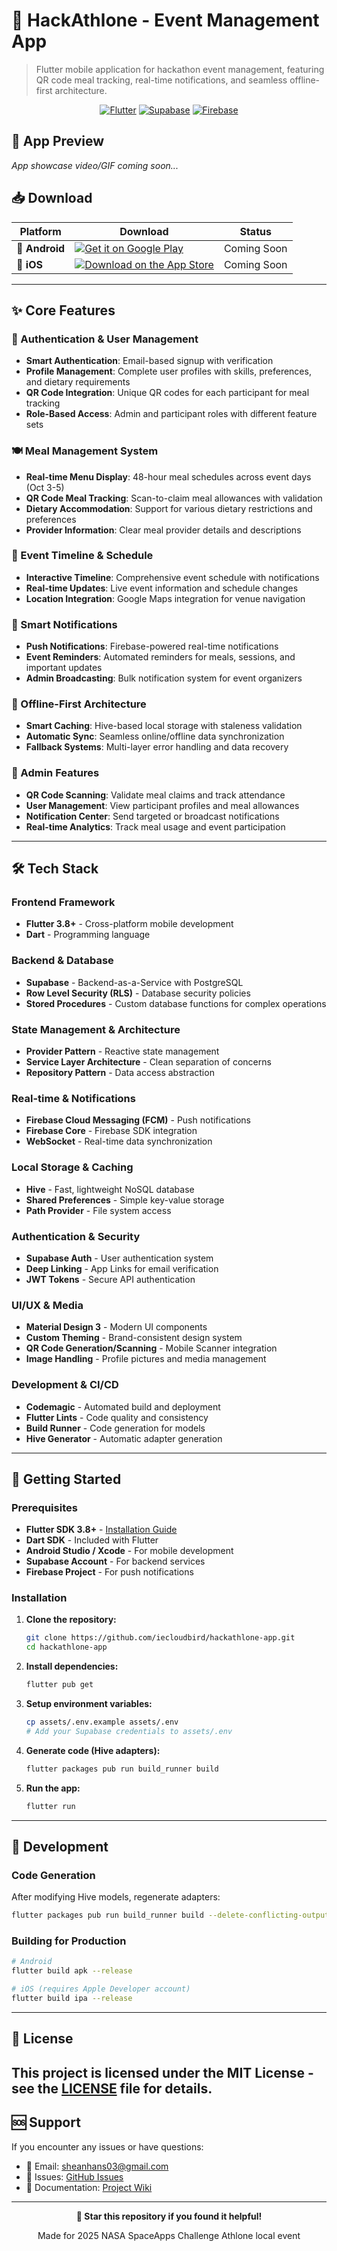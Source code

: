 # 🚀 HackAthlone - Event Management App

> Flutter mobile application for hackathon event management, featuring QR code meal tracking, real-time notifications, and seamless offline-first architecture.

<div align="center">

[![Flutter](https://img.shields.io/badge/Flutter-3.8+-02569B?style=for-the-badge&logo=flutter&logoColor=white)](https://flutter.dev/)
[![Supabase](https://img.shields.io/badge/Supabase-3ECF8E?style=for-the-badge&logo=supabase&logoColor=white)](https://supabase.com/)
[![Firebase](https://img.shields.io/badge/Firebase-FFCA28?style=for-the-badge&logo=firebase&logoColor=black)](https://firebase.google.com/)

</div>

<!-- TODO: Add app demo video/gif here -->

## 📱 App Preview

_App showcase video/GIF coming soon..._

## 📥 Download

<div align="center">

| Platform       | Download                                                                                                                                                             | Status      |
| -------------- | -------------------------------------------------------------------------------------------------------------------------------------------------------------------- | ----------- |
| 🤖 **Android** | [![Get it on Google Play](https://img.shields.io/badge/Google_Play-414141?style=for-the-badge&logo=google-play&logoColor=white)](https://play.google.com/store/apps) | Coming Soon |
| 🍎 **iOS**     | [![Download on the App Store](https://img.shields.io/badge/App_Store-0D96F6?style=for-the-badge&logo=app-store&logoColor=white)](https://apps.apple.com/)            | Coming Soon |

</div>

---

## ✨ Core Features

### 🔐 Authentication & User Management

- **Smart Authentication**: Email-based signup with verification
- **Profile Management**: Complete user profiles with skills, preferences, and dietary requirements
- **QR Code Integration**: Unique QR codes for each participant for meal tracking
- **Role-Based Access**: Admin and participant roles with different feature sets

### 🍽️ Meal Management System

- **Real-time Menu Display**: 48-hour meal schedules across event days (Oct 3-5)
- **QR Code Meal Tracking**: Scan-to-claim meal allowances with validation
- **Dietary Accommodation**: Support for various dietary restrictions and preferences
- **Provider Information**: Clear meal provider details and descriptions

### 📅 Event Timeline & Schedule

- **Interactive Timeline**: Comprehensive event schedule with notifications
- **Real-time Updates**: Live event information and schedule changes
- **Location Integration**: Google Maps integration for venue navigation

### 🔔 Smart Notifications

- **Push Notifications**: Firebase-powered real-time notifications
- **Event Reminders**: Automated reminders for meals, sessions, and important updates
- **Admin Broadcasting**: Bulk notification system for event organizers

### 💾 Offline-First Architecture

- **Smart Caching**: Hive-based local storage with staleness validation
- **Automatic Sync**: Seamless online/offline data synchronization
- **Fallback Systems**: Multi-layer error handling and data recovery

### 👥 Admin Features

- **QR Code Scanning**: Validate meal claims and track attendance
- **User Management**: View participant profiles and meal allowances
- **Notification Center**: Send targeted or broadcast notifications
- **Real-time Analytics**: Track meal usage and event participation

---

## 🛠️ Tech Stack

### **Frontend Framework**

- **Flutter 3.8+** - Cross-platform mobile development
- **Dart** - Programming language

### **Backend & Database**

- **Supabase** - Backend-as-a-Service with PostgreSQL
- **Row Level Security (RLS)** - Database security policies
- **Stored Procedures** - Custom database functions for complex operations

### **State Management & Architecture**

- **Provider Pattern** - Reactive state management
- **Service Layer Architecture** - Clean separation of concerns
- **Repository Pattern** - Data access abstraction

### **Real-time & Notifications**

- **Firebase Cloud Messaging (FCM)** - Push notifications
- **Firebase Core** - Firebase SDK integration
- **WebSocket** - Real-time data synchronization

### **Local Storage & Caching**

- **Hive** - Fast, lightweight NoSQL database
- **Shared Preferences** - Simple key-value storage
- **Path Provider** - File system access

### **Authentication & Security**

- **Supabase Auth** - User authentication system
- **Deep Linking** - App Links for email verification
- **JWT Tokens** - Secure API authentication

### **UI/UX & Media**

- **Material Design 3** - Modern UI components
- **Custom Theming** - Brand-consistent design system
- **QR Code Generation/Scanning** - Mobile Scanner integration
- **Image Handling** - Profile pictures and media management

### **Development & CI/CD**

- **Codemagic** - Automated build and deployment
- **Flutter Lints** - Code quality and consistency
- **Build Runner** - Code generation for models
- **Hive Generator** - Automatic adapter generation

---

## 🚀 Getting Started

### Prerequisites

- **Flutter SDK 3.8+** - [Installation Guide](https://docs.flutter.dev/get-started/install)
- **Dart SDK** - Included with Flutter
- **Android Studio / Xcode** - For mobile development
- **Supabase Account** - For backend services
- **Firebase Project** - For push notifications

### Installation

1. **Clone the repository:**

   ```bash
   git clone https://github.com/iecloudbird/hackathlone-app.git
   cd hackathlone-app
   ```

2. **Install dependencies:**

   ```bash
   flutter pub get
   ```

3. **Setup environment variables:**

   ```bash
   cp assets/.env.example assets/.env
   # Add your Supabase credentials to assets/.env
   ```

4. **Generate code (Hive adapters):**

   ```bash
   flutter packages pub run build_runner build
   ```

5. **Run the app:**
   ```bash
   flutter run
   ```

---

## 🔧 Development

### **Code Generation**

After modifying Hive models, regenerate adapters:

```bash
flutter packages pub run build_runner build --delete-conflicting-outputs
```

### **Building for Production**

```bash
# Android
flutter build apk --release

# iOS (requires Apple Developer account)
flutter build ipa --release
```

---

## 📄 License

## This project is licensed under the MIT License - see the [LICENSE](LICENSE) file for details.

## 🆘 Support

If you encounter any issues or have questions:

- 📧 Email: sheanhans03@gmail.com
- 🐛 Issues: [GitHub Issues](https://github.com/iecloudbird/hackathlone-app/issues)
- 📖 Documentation: [Project Wiki](https://github.com/iecloudbird/hackathlone-app/wiki)

---

<div align="center">

**🌟 Star this repository if you found it helpful!**

Made for 2025 NASA SpaceApps Challenge Athlone local event

</div>
